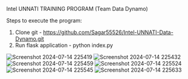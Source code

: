 Intel UNNATI TRAINING PROGRAM (Team Data Dynamo)

Steps to execute the program:
  1) Clone git - https://github.com/Sagar55526/Intel-UNNATI-Data-Dynamo.git
  2) Run flask application - python index.py 

![Screenshot 2024-07-14 225419](https://github.com/user-attachments/assets/18cf1d0c-6227-4214-9839-0c99149196a5)
![Screenshot 2024-07-14 225432](https://github.com/user-attachments/assets/4137d599-2879-4c8a-9e78-0702aff7b8fa)
![Screenshot 2024-07-14 225459](https://github.com/user-attachments/assets/a0b864f2-55cf-4956-a988-1ae14de51adb)
![Screenshot 2024-07-14 225524](https://github.com/user-attachments/assets/fb604e73-5a65-4fb4-8f57-f2fb2548c6dd)
![Screenshot 2024-07-14 225545](https://github.com/user-attachments/assets/25892af5-6370-4faf-ab28-89169a68c51f)
![Screenshot 2024-07-14 225633](https://github.com/user-attachments/assets/33c08078-f542-4c96-b912-8292ba3197f9)
